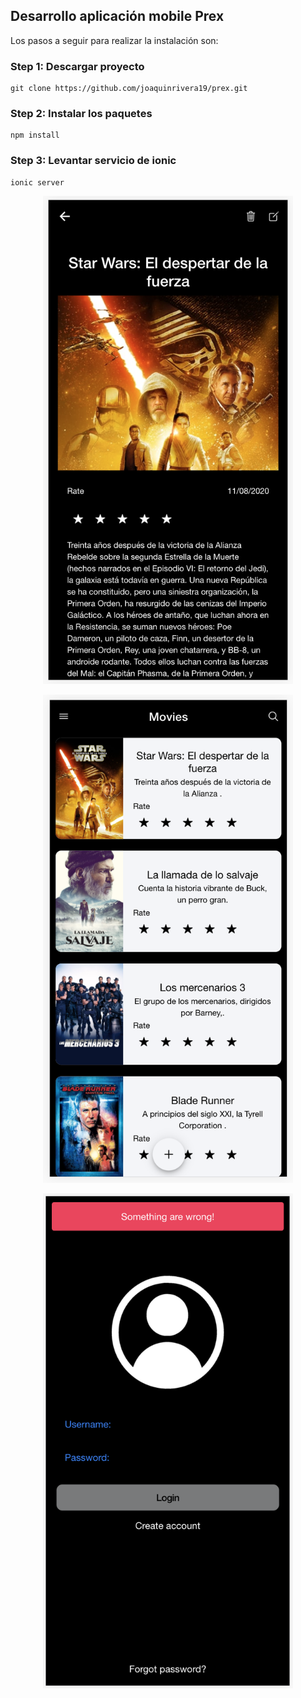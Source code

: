 ## Desarrollo aplicación mobile Prex

Los pasos a seguir para realizar la instalación son:

### Step 1: Descargar proyecto
```` 
git clone https://github.com/joaquinrivera19/prex.git
```` 

### Step 2: Instalar los paquetes
```` 
npm install
```` 

### Step 3: Levantar servicio de ionic
```` 
ionic server
```` 


<p align="center"><img src="detalle_pelicula.png" width="400"></p>

<p align="center"><img src="listado_peliculas.png" width="400"></p>

<p align="center"><img src="login.png" width="400"></p>